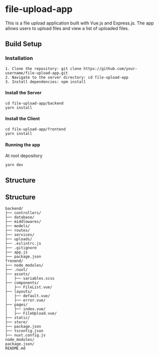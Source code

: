 # file-upload-app

This is a file upload application built with Vue.js and Express.js. The app allows users to upload files and view a list of uploaded files.

## Build Setup

### Installation
```
1. Clone the repository: git clone https://github.com/your-username/file-upload-app.git
2. Navigate to the server directory: cd file-upload-app
3. Install dependencies: npm install
```
#### Install the Server
```
cd file-upload-app/backend
yarn install
```

#### Install the Client
```
cd file-upload-app/frontend
yarn install
```

#### Running the app
At root depository
```
yarn dev
```
## Structure
## Structure
```
backend/
├── controllers/
├── database/
├── middlewares/
├── models/
├── routes/
├── services/
├── uploads/
├── .eslintrc.js
├── .gitignore
├── app.js
├── package.json
fronend/
├── node_modules/
├── .nuxt/
├── assets/
│   ├── variables.scss
├── components/
│   ├── FileList.vue/
├── layouts/
│   ├── default.vue/
│   ├── error.vue/
├── pages/
│   ├── index.vue/
│   ├── FileUpload.vue/
├── static/
├── store/
├── package.json
├── tsconfig.json
├── nuxt.config.js
node_modules/
package.json/
README.md
```